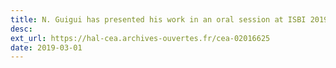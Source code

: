 ```yaml
---
title: N. Guigui has presented his work in an oral session at ISBI 2019 in Venice, Italy.
desc:
ext_url: https://hal-cea.archives-ouvertes.fr/cea-02016625
date: 2019-03-01
---
```

